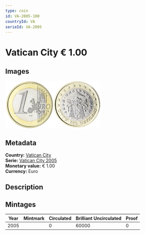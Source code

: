 ```yaml
---
type: coin
id: VA-2005-100
countryId: VA
serieId: VA-2005
---
```


# Vatican City € 1.00

## Images

<img src="../../../Images/common-2002-100.webp" height="150" alt="Front image"><img src="Images/vatican city-2005-100.webp" height="150" alt="Back image">

## Metadata

**Country:** [Vatican City](../index.md)\
**Serie:** [Vatican City 2005](index.md)\
**Monetary value:** € 1.00\
**Currency:** Euro

## Description

## Mintages

| Year | Mintmark | Circulated | Brilliant Uncirculated | Proof |
| ---- | -------- | ---------- | ---------------------- | ----- |
| 2005 |          | 0          | 60000                  | 0     |

